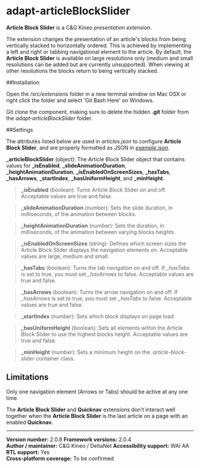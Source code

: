 # adapt-articleBlockSlider

**Article Block Slider** is a C&G Kineo *presentation extension*.

The extension changes the presentation of an article's blocks from being vertically stacked to horizontally ordered. This is achieved by implementing a left and right or tabbing navigational element to the article. By default, the **Article Block Slider** is available on large resolutions only (medium and small resolutions can be added but are currently unsupported). When viewing at other resolutions the blocks return to being vertically stacked.

##Installation

Open the */src/extensions* folder in a new terminal window on Mac OSX or right click the folder and select 'Git Bash Here' on Windows.

Git clone the component, making sure to delete the hidden **.git** folder from the *adapt-articleBlockSlider* folder.

##Settings  

The attributes listed below are used in *articles.json* to configure **Article Block Slider**, and are properly formatted as JSON in [*example.json*](https://github.com/cgkineo/adapt-articleBlockSlider/blob/master/example.json).

**_articleBlockSlider** (object): The Article Block Slider object that contains values for **_isEnabled**, **_slideAnimationDuration**, **_heightAnimationDuration**, **_isEnabledOnScreenSizes**, **_hasTabs**, **_hasArrows**, **_startIndex**, **_hasUniformHeight**, and **_minHeight**.

>**_isEnabled** (boolean): Turns Article Block Slider on and off. Acceptable values are true and false.

>**_slideAnimationDuration** (number): Sets the slide duration, in milliseconds, of the animation between blocks.

>**_heightAnimationDuration** (number): Sets the duration, in milliseconds, of the animation between varying blocks heights.

>**_isEnabledOnScreenSizes** (string): Defines which screen sizes the Article Block Slider displays the navigation elements on. Acceptable values are large, medium and small.

>**_hasTabs** (boolean): Turns the tab navigation on and off. If *_hasTabs* is set to true, you must set *_hasArrows* to false. Acceptable values are true and false.

>**_hasArrows** (boolean): Turns the arrow navigation on and off. If *_hasArrows* is set to true, you must set *_hasTabs* to false. Acceptable values are true and false.

>**_startIndex** (number): Sets which block displays on page load.

>**_hasUniformHeight** (boolean): Sets all elements within the Article Block Slider to use the highest blocks height. Acceptable values are true and false.

>**_minHeight** (number): Sets a minimum height on the *.article-block-slider* container class.

## Limitations

Only one navigation element (Arrows or Tabs) should be active at any one time.  

The **Article Block Slider** and **Quicknav** extensions don't interact well together when the **Article Block Slider** is the last article on a page with an enabled **Quicknav.**  

----------------------------
**Version number:**  2.0.8
**Framework versions:**  2.0.4  
**Author / maintainer:** C&G Kineo  / DeltaNet
**Accessibility support:** WAI AA  
**RTL support:** Yes  
**Cross-platform coverage:** To be confirmed  
